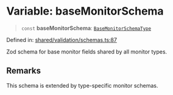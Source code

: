 # Variable: baseMonitorSchema

> `const` **baseMonitorSchema**: [`BaseMonitorSchemaType`](../../../types/schemaTypes/type-aliases/BaseMonitorSchemaType.md)

Defined in: [shared/validation/schemas.ts:87](https://github.com/Nick2bad4u/Uptime-Watcher/blob/main/shared/validation/schemas.ts#L87)

Zod schema for base monitor fields shared by all monitor types.

## Remarks

This schema is extended by type-specific monitor schemas.
